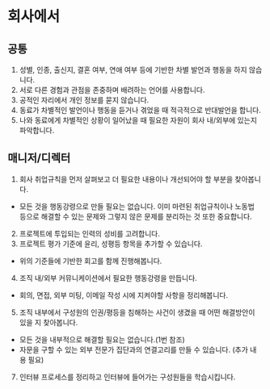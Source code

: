 # 회사에서

## 공통

1. 성별, 인종, 출신지, 결혼 여부, 연애 여부 등에 기반한 차별 발언과 행동을 하지 않습니다.
2. 서로 다른 경험과 관점을 존중하며 배려하는 언어를 사용합니다.
3. 공적인 자리에서 개인 정보를 묻지 않습니다.
4. 동료가 차별적인 발언이나 행동을 듣거나 겪었을 때 적극적으로 반대발언을 합니다.
5. 나와 동료에게 차별적인 상황이 일어났을 때 필요한 자원이 회사 내/외부에 있는지 파악합니다.

## 매니저/디렉터

1. 회사 취업규칙을 먼저 살펴보고 더 필요한 내용이나 개선되어야 할 부분을 찾아봅니다.
  * 모든 것을 행동강령으로 만들 필요는 없습니다. 이미 마련된 취업규칙이나 노동법 등으로 해결할 수 있는 문제와 그렇지 않은 문제를 분리하는 것 또한 중요합니다.
2. 프로젝트에 투입되는 인력의 성비를 고려합니다.
3. 프로젝트 평가 기준에 윤리, 성평등 항목을 추가할 수 있습니다.
  * 위의 기준들에 기반한 회고를 함께 진행해봅니다.
4. 조직 내/외부 커뮤니케이션에서 필요한 행동강령을 만듭니다.
  * 회의, 면접, 외부 미팅, 이메일 작성 시에 지켜야할 사항을 정리해봅니다.
5. 조직 내부에서 구성원의 인권/평등을 침해하는 사건이 생겼을 때 어떤 해결방안이 있을 지 찾아봅니다.
  * 모든 것을 내부적으로 해결할 필요는 없습니다.(1번 참조)
  * 자문을 구할 수 있는 외부 전문가 집단과의 연결고리를 만들 수 있습니다.
  (추가 내용 필요)
7. 인터뷰 프로세스를 정리하고 인터뷰에 들어가는 구성원들을 학습시킵니다.